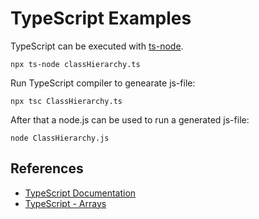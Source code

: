 # TypeScript Examples

TypeScript can be executed with [ts-node](https://www.npmjs.com/package/ts-node). 
```
npx ts-node classHierarchy.ts
```
Run TypeScript compiler to genearate js-file:
```
npx tsc ClassHierarchy.ts
```
After that a node.js can be used to run a generated js-file:
```
node ClassHierarchy.js
```


## References
* [TypeScript Documentation](https://www.typescriptlang.org/docs/)
* [TypeScript - Arrays](https://www.tutorialsteacher.com/typescript/typescript-array)

